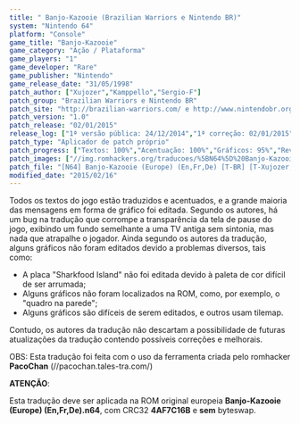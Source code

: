 ```yaml
---
title: " Banjo-Kazooie (Brazilian Warriors e Nintendo BR)"
system: "Nintendo 64"
platform: "Console"
game_title: "Banjo-Kazooie"
game_category: "Ação / Plataforma"
game_players: "1"
game_developer: "Rare"
game_publisher: "Nintendo"
game_release_date: "31/05/1998"
patch_author: ["Xujozer","Kamppello","Sergio-F"]
patch_group: "Brazilian Warriors e Nintendo BR"
patch_site: "http://brazilian-warriors.com/ e http://www.nintendobr.org/"
patch_version: "1.0"
patch_release: "02/01/2015"
release_log: ["1ª versão pública: 24/12/2014","1ª correção: 02/01/2015"]
patch_type: "Aplicador de patch próprio"
patch_progress: ["Textos: 100%","Acentuação: 100%","Gráficos: 95%","Revisão: 100%"]
patch_images: ["//img.romhackers.org/traducoes/%5BN64%5D%20Banjo-Kazooie%20-%20Brazilian%20Warriors%20e%20Nintendo%20BR%20-%201.jpg","//img.romhackers.org/traducoes/%5BN64%5D%20Banjo-Kazooie%20-%20Brazilian%20Warriors%20e%20Nintendo%20BR%20-%202.jpg","//img.romhackers.org/traducoes/%5BN64%5D%20Banjo-Kazooie%20-%20Brazilian%20Warriors%20e%20Nintendo%20BR%20-%203.jpg"]
patch_file: "[N64] Banjo-Kazooie (Europe) (En,Fr,De) [T-BR] [T-Xujozer, Kamppello e Sergio-F G-Brazilian Warriors e Nintendo BR] [A-2015].rar"
modified_date: "2015/02/16"
---
```

Todos os textos do jogo estão traduzidos e acentuados, e a grande maioria das mensagens em forma de gráfico foi editada. Segundo os autores, há um bug na tradução que corrompe a transparência da tela de pause do jogo, exibindo um fundo semelhante a uma TV antiga sem sintonia, mas nada que atrapalhe o jogador. Ainda segundo os autores da tradução, alguns gráficos não foram editados devido a problemas diversos, tais como:

- A placa "Sharkfood Island" não foi editada devido à paleta de cor difícil de ser arrumada;
- Alguns gráficos não foram localizados na ROM, como, por exemplo, o "quadro na parede";
- Alguns gráficos são difíceis de serem editados, e outros usam tilemap.

Contudo, os autores da tradução não descartam a possibilidade de futuras atualizações da tradução contendo possíveis correções e melhorais.

OBS: Esta tradução foi feita com o uso da ferramenta criada pelo romhacker <b>PacoChan</b> (//pacochan.tales-tra.com/)

<b>ATENÇÃO</b>:

Esta tradução deve ser aplicada na ROM original europeia <b>Banjo-Kazooie (Europe) (En,Fr,De).n64</b>, com CRC32 <b>4AF7C16B</b> e <b>sem</b> byteswap.
